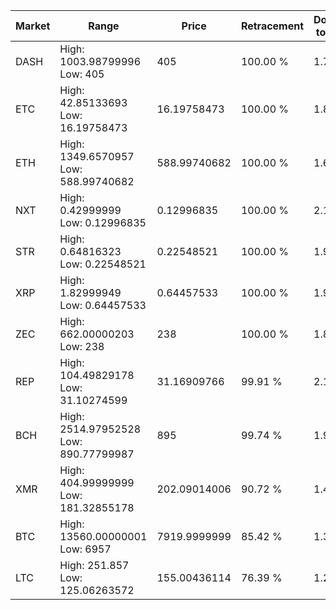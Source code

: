 | Market | Range | Price| Retracement | Doubles to 50% |
| --- | --- | --- | --- | --- |
| DASH | High: 1003.98799996<br />Low: 405 | 405 | 100.00 % | 1.74 |
| ETC | High: 42.85133693<br />Low: 16.19758473 | 16.19758473 | 100.00 % | 1.82 |
| ETH | High: 1349.6570957<br />Low: 588.99740682 | 588.99740682 | 100.00 % | 1.65 |
| NXT | High: 0.42999999<br />Low: 0.12996835 | 0.12996835 | 100.00 % | 2.15 |
| STR | High: 0.64816323<br />Low: 0.22548521 | 0.22548521 | 100.00 % | 1.94 |
| XRP | High: 1.82999949<br />Low: 0.64457533 | 0.64457533 | 100.00 % | 1.92 |
| ZEC | High: 662.00000203<br />Low: 238 | 238 | 100.00 % | 1.89 |
| REP | High: 104.49829178<br />Low: 31.10274599 | 31.16909766 | 99.91 % | 2.18 |
| BCH | High: 2514.97952528<br />Low: 890.77799987 | 895 | 99.74 % | 1.90 |
| XMR | High: 404.99999999<br />Low: 181.32855178 | 202.09014006 | 90.72 % | 1.45 |
| BTC | High: 13560.00000001<br />Low: 6957 | 7919.9999999 | 85.42 % | 1.30 |
| LTC | High: 251.857<br />Low: 125.06263572 | 155.00436114 | 76.39 % | 1.22 |
